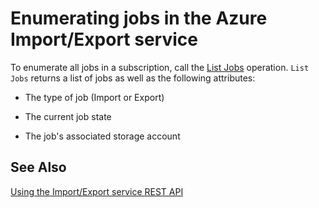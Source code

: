 <properties
    pageTitle="List all of your Azure Import/Export jobs| MicrosoftDocs"
    description="Learn how to list all of the Azure Import/Export service jobs in a subscription."
    author="muralikk"
    manager="syadav"
    editor="tysonn"
    services="storage"
    documentationcenter="" />
<tags
    ms.assetid="f2e619be-1bbd-4a54-9472-9e2f70a83b64"
    ms.service="storage"
    ms.workload="storage"
    ms.tgt_pltfrm="na"
    ms.devlang="na"
    ms.topic="article"
    ms.date="01/23/2017"
    wacn.date=""
    ms.author="muralikk" />


# Enumerating jobs in the Azure Import/Export service
To enumerate all jobs in a subscription, call the [List Jobs](https://docs.microsoft.com/en-us/rest/api/storageimportexport/jobs#Jobs_List) operation. `List Jobs` returns a list of jobs as well as the following attributes:

-   The type of job (Import or Export)

-   The current job state

-   The job's associated storage account

## See Also
 [Using the Import/Export service REST API](/documentation/articles/storage-import-export-using-the-rest-api/)